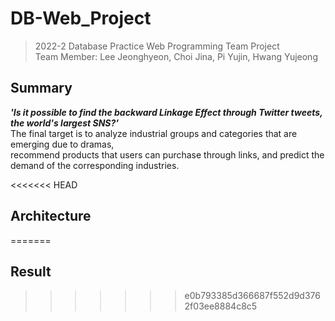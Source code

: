 # DB-Web_Project

> 2022-2 Database Practice Web Programming Team Project    
Team Member: Lee Jeonghyeon, Choi Jina, Pi Yujin, Hwang Yujeong

## Summary   
<b><i>'Is it  possible to find the backward Linkage Effect through Twitter tweets, the world's largest SNS?'</i></b>   
The final target is to analyze industrial groups and categories that are emerging due to dramas,   
recommend products that users can purchase through links, and predict the demand of the corresponding industries.

<<<<<<< HEAD

## Architecture
=======
## Result
>>>>>>> e0b793385d366687f552d9d3762f03ee8884c8c5
